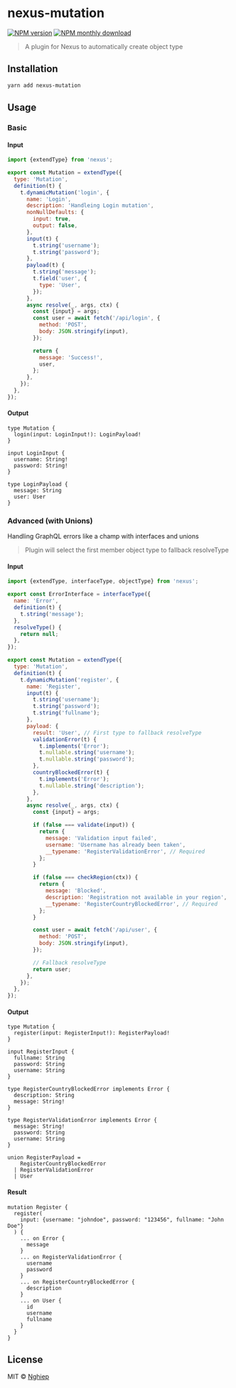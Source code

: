 # nexus-mutation

[![NPM version](https://img.shields.io/npm/v/nexus-mutation.svg)](https://www.npmjs.com/package/nexus-mutation)
[![NPM monthly download](https://img.shields.io/npm/dm/nexus-mutation.svg)](https://www.npmjs.com/package/nexus-mutation)

> A plugin for Nexus to automatically create object type

## Installation

```bash
yarn add nexus-mutation
```

## Usage

### Basic

#### Input

```js
import {extendType} from 'nexus';

export const Mutation = extendType({
  type: 'Mutation',
  definition(t) {
    t.dynamicMutation('login', {
      name: 'Login',
      description: 'Handleing Login mutation',
      nonNullDefaults: {
        input: true,
        output: false,
      },
      input(t) {
        t.string('username');
        t.string('password');
      },
      payload(t) {
        t.string('message');
        t.field('user', {
          type: 'User',
        });
      },
      async resolve(_, args, ctx) {
        const {input} = args;
        const user = await fetch('/api/login', {
          method: 'POST',
          body: JSON.stringify(input),
        });

        return {
          message: 'Success!',
          user,
        };
      },
    });
  },
});
```

#### Output

```gql
type Mutation {
  login(input: LoginInput!): LoginPayload!
}

input LoginInput {
  username: String!
  password: String!
}

type LoginPayload {
  message: String
  user: User
}
```

### Advanced (with Unions)

Handling GraphQL errors like a champ with interfaces and unions

> Plugin will select the first member object type to fallback resolveType

#### Input

```js
import {extendType, interfaceType, objectType} from 'nexus';

export const ErrorInterface = interfaceType({
  name: 'Error',
  definition(t) {
    t.string('message');
  },
  resolveType() {
    return null;
  },
});

export const Mutation = extendType({
  type: 'Mutation',
  definition(t) {
    t.dynamicMutation('register', {
      name: 'Register',
      input(t) {
        t.string('username');
        t.string('password');
        t.string('fullname');
      },
      payload: {
        result: 'User', // First type to fallback resolveType
        validationError(t) {
          t.implements('Error');
          t.nullable.string('username');
          t.nullable.string('password');
        },
        countryBlockedError(t) {
          t.implements('Error');
          t.nullable.string('description');
        },
      },
      async resolve(_, args, ctx) {
        const {input} = args;

        if (false === validate(input)) {
          return {
            message: 'Validation input failed',
            username: 'Username has already been taken',
            __typename: 'RegisterValidationError', // Required
          };
        }

        if (false === checkRegion(ctx)) {
          return {
            message: 'Blocked',
            description: 'Registration not available in your region',
            __typename: 'RegisterCountryBlockedError', // Required
          };
        }

        const user = await fetch('/api/user', {
          method: 'POST',
          body: JSON.stringify(input),
        });

        // Fallback resolveType
        return user;
      },
    });
  },
});
```

#### Output

```gql
type Mutation {
  register(input: RegisterInput!): RegisterPayload!
}

input RegisterInput {
  fullname: String
  password: String
  username: String
}

type RegisterCountryBlockedError implements Error {
  description: String
  message: String!
}

type RegisterValidationError implements Error {
  message: String!
  password: String
  username: String
}

union RegisterPayload =
    RegisterCountryBlockedError
  | RegisterValidationError
  | User
```

#### Result

```gql
mutation Register {
  register(
    input: {username: "johndoe", password: "123456", fullname: "John Doe"}
  ) {
    ... on Error {
      message
    }
    ... on RegisterValidationError {
      username
      password
    }
    ... on RegisterCountryBlockedError {
      description
    }
    ... on User {
      id
      username
      fullname
    }
  }
}
```

## License

MIT © [Nghiep](mailto:me@nghiepit.dev)
